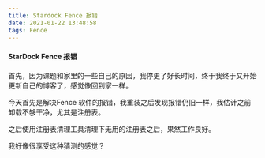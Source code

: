 ```yaml
---
title: Stardock Fence 报错
date: 2021-01-22 13:48:58
tags: Fence
---
```


####  StarDock Fence 报错

首先，因为课题和家里的一些自己的原因，我停更了好长时间，终于我终于又开始更新自己的博客了，感觉像回到家一样。

今天首先是解决Fence 软件的报错，我重装之后发现报错仍旧一样，我估计之前卸载不够干净，尤其是注册表。

之后使用注册表清理工具清理下无用的注册表之后，果然工作良好。

我好像很享受这种猜测的感觉？